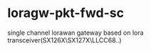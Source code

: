 # loragw-pkt-fwd-sc
single channel lorawan gateway based on lora transceiver(SX126X\SX127X\LLCC68..)
